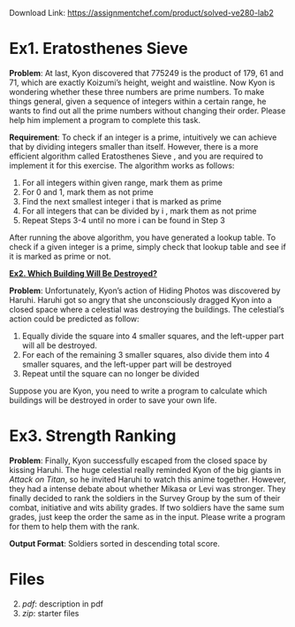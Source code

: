 Download Link: https://assignmentchef.com/product/solved-ve280-lab2
<br>
<h1>Ex1. Eratosthenes Sieve</h1>

<strong>Problem</strong>: At last, Kyon discovered that 775249 is the product of 179, 61 and 71, which are exactly Koizumi’s height, weight and waistline. Now Kyon is wondering whether these three numbers are prime numbers. To make things general, given a sequence of integers within a certain range, he wants to find out all the prime numbers without changing their order. Please help him implement a program to complete this task.

<strong>Requirement</strong>: To check if an integer is a prime, intuitively we can achieve that by dividing integers smaller than itself. However, there is a more efficient algorithm called Eratosthenes Sieve , and you are required to implement it for this exercise. The algorithm works as follows:

<ol>

 <li>For all integers within given range, mark them as prime</li>

 <li>For 0 and 1, mark them as not prime</li>

 <li>Find the next smallest integer i that is marked as prime</li>

 <li>For all integers that can be divided by i , mark them as not prime</li>

 <li>Repeat Steps 3-4 until no more i can be found in Step 3</li>

</ol>

After running the above algorithm, you have generated a lookup table. To check if a given integer is a prime, simply check that lookup table and see if it is marked as prime or not.




<strong><u>Ex2. Which Building Will Be Destroyed?                                             </u></strong>

<strong>Problem</strong>: Unfortunately, Kyon’s action of Hiding Photos was discovered by Haruhi. Haruhi got so angry that she unconsciously dragged Kyon into a closed space where a celestial was destroying the buildings. The celestial’s action could be predicted as follow:

<ol>

 <li>Equally divide the square into 4 smaller squares, and the left-upper part will all be destroyed.</li>

 <li>For each of the remaining 3 smaller squares, also divide them into 4 smaller squares, and the left-upper part will be destroyed</li>

 <li>Repeat until the square can no longer be divided</li>

</ol>

Suppose you are Kyon, you need to write a program to calculate which buildings will be destroyed in order to save your own life.




<h1>Ex3. Strength Ranking</h1>

<strong>Problem</strong>: Finally, Kyon successfully escaped from the closed space by kissing Haruhi. The huge celestial really reminded Kyon of the big giants in <em>Attack on Titan</em>, so he invited Haruhi to watch this anime together. However, they had a intense debate about whether Mikasa or Levi was stronger. They finally decided to rank the soldiers in the Survey Group by the sum of their combat, initiative and wits ability grades. If two soldiers have the same sum grades, just keep the order the same as in the input. Please write a program for them to help them with the rank.

<strong>Output Format</strong>: Soldiers sorted in descending total score.




<h1>Files</h1>

<ol start="2">

 <li><em>pdf</em>: description in pdf</li>

 <li><em>zip</em>: starter files</li>

</ol>